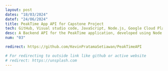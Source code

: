 ```yaml
---
layout: post
dates: "18/03/2024"
datef: "24/06/2024"
title: PeakTime App API for Capstone Project
tech: GitHub, Visual studio code, JavaScript, Node.js, Google Cloud Platform.
desc: A Backend API for the PeakTime application, developed using Node.js and JavaScript, leveraging Google Cloud Platform for deployment, with version control managed via GitHub and development facilitated through Visual Studio Code.
num: "03"

redirect: https://github.com/KevinPratamaSetiawan/PeakTimeAPI

# For redirecting to outside link like github or active website
# redirect: https://unsplash.com 
---
```

